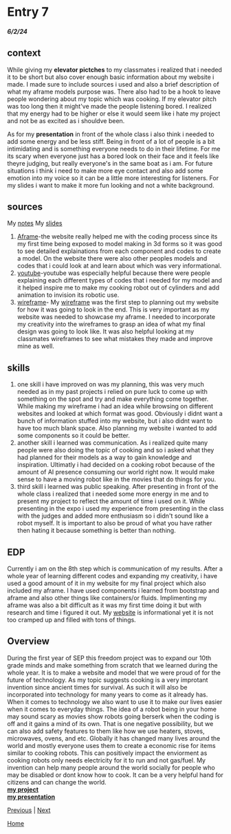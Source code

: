# Entry 7
##### 6/2/24

## context
While giving my **elevator pictches** to my classmates i realized that i needed it to be short but also cover enough basic information about my website i made. I made sure to include sources i used and also a brief description of what my aframe models purpose was. There also had to be a hook to leave people wondering about my topic which was cooking. If my elevator pitch was too long then it might've made the people listening bored. I realized that my energy had to be higher or else it would seem like i hate my project and not be as excited as i shouldve been. 

As for my **presentation** in front of the whole class i also think i needed to add some energy and be less stiff. Being in front of a lot of people is a bit intimidating and is something everyone needs to do in their lifetime. For me its scary when everyone just has a bored look on their face and it feels like theyre judging, but really everyone's in the same boat as i am. For future situations i think i need to make more eye contact and also add some emotion into my voice so it can be a little more interesting for listeners. For my slides i want to make it more fun looking and not a white background.

## sources
My [notes](https://docs.google.com/document/d/18sxZghBGbZ9bW4ekC_4aqVdCH-xq2V-Gp5g8KPOXSvY/edit)
My [slides](https://docs.google.com/presentation/d/1d_7edsbT0-J64DP0yx-owu56uBBWaEJnBd4Nw74BUtk/edit#slide=id.p)
1. [Aframe](https://aframe.io/docs/1.5.0/introduction/)-the website really helped me with the coding process since its my first time being exposed to model making in 3d forms so it was good to see detailed explainations from each component and codes to create a model. On the website there were also other peoples models and codes that i could look at and learn about which was very informational.
2. [youtube](youtube.com)-youtube was especially helpful because there were people explaining each different types of codes that i needed for my model and it helped inspire me to make my cooking robot out of cylinders and add animation to invision its robotic use.
3. [wireframe](wireframe.cc)- My [wireframe](https://wireframe.cc/PM3ikg) was the first step to planning out my website for how it was going to look in the end. This is very important as my website was needed to showcase my aframe. I needed to incorporate my creativity into the wireframes to grasp an idea of what my final design was going to look like. It was also helpful looking at my classmates wireframes to see what mistakes they made and improve mine as well.

## skills
1. one skill i have improved on was my planning, this was very much needed as in my past projects i relied on pure luck to come up with something on the spot and try and make everything come together. While making my wireframe i had an idea while browsing on different websites and looked at which format was good. Obviously i didnt want a bunch of information stuffed into my website, but i also didnt want to have too much blank space. Also planning my website i wanted to add some components so it could be better.
2. another skill i learned was communication. As i realized quite many people were also doing the topic of cooking and so i asked what they had planned for their models as a way to gain knowledge and inspiration. Ultimatly i had decided on a cooking robot because of the amount of AI presence consuming our world right now. It would make sense to have a moving robot like in the movies that do things for you.
3. third skill i learned was public speaking. After presenting in front of the whole class i realized that i needed some more energy in me and to present my project to reflect the amount of time i used on it. While presenting in the expo i used my experience from presenting in the class with the judges and added more enthusiasm so i didn't sound like a robot myself. It is important to also be proud of what you have rather then hating it because something is better than nothing.

## EDP 
Currently i am on the 8th step which is communication of my results. After a whole year of learning different codes and expanding my creativity, i have used a good amount of it in my website for my final project which also included my aframe. I have used components i learned from bootstrap and aframe and also other things like containers/or fluids. Implimenting my aframe was also a bit difficult as it was my first time doing it but with research and time i figured it out. My [website](https://katherinew5896.github.io/sep10-freedom-project/) is informational yet it is not too cramped up and filled with tons of things.

## Overview
During the first year of SEP this freedom project was to expand our 10th grade minds and make something from scratch that we learned during the whole year. It is to make a website and model that we were proud of for the future of technology. As my topic suggests cooking is a very improtant invention since ancient times for survival. As such it will also be incorporated into technology for many years to come as it already has. When it comes to technology we also want to use it to make our lives easier when it comes to everyday things. The idea of a robot being in your home may sound scary as movies show robots going berserk when the coding is off and it gains a mind of its own. That is one negative possibility, but we can also add safety features to them like how we use heaters, stoves, microwaves, ovens, and etc. Globally it has changed many lives around the world and mostly everyone uses them to create a economic rise for items similar to cooking robots. This can positively impact the enviorment as cooking robots only needs electricity for it to run and not gas/fuel. My invention can help many people around the world socially for people who may be disabled or dont know how to cook. It can be a very helpful hand for citizens and can change the world.  
[**my project**](https://katherinew5896.github.io/sep10-freedom-project/)  
[**my presentation**](https://docs.google.com/presentation/d/1d_7edsbT0-J64DP0yx-owu56uBBWaEJnBd4Nw74BUtk/edit#slide=id.p)


[Previous](entry06.md) | [Next](entry08.md)

[Home](../README.md)
